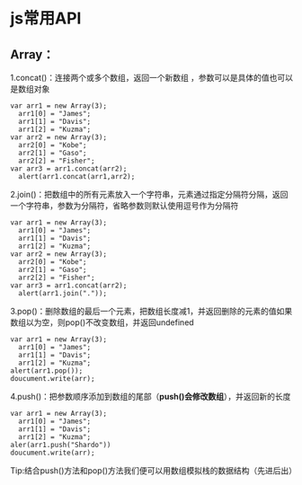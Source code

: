 # js常用API

## Array：

1.concat\(\)：连接两个或多个数组，返回一个新数组 ，参数可以是具体的值也可以是数组对象

```
var arr1 = new Array(3);
  arr1[0] = "James";
  arr1[1] = "Davis";
  arr1[2] = "Kuzma";
var arr2 = new Array(3);
  arr2[0] = "Kobe";
  arr2[1] = "Gaso";
  arr2[2] = "Fisher";
var arr3 = arr1.concat(arr2);
  alert(arr1.concat(arr1,arr2);
```

2.join\(\)：把数组中的所有元素放入一个字符串，元素通过指定分隔符分隔，返回一个字符串，参数为分隔符，省略参数则默认使用逗号作为分隔符

```
var arr1 = new Array(3);
  arr1[0] = "James";
  arr1[1] = "Davis";
  arr1[2] = "Kuzma";
var arr2 = new Array(3);
  arr2[0] = "Kobe";
  arr2[1] = "Gaso";
  arr2[2] = "Fisher";
var arr3 = arr1.concat(arr2);
  alert(arr1.join("."));
```

3.pop\(\)：删除数组的最后一个元素，把数组长度减1，并返回删除的元素的值如果数组以为空，则pop\(\)不改变数组，并返回undefined

```
var arr1 = new Array(3);
  arr1[0] = "James";
  arr1[1] = "Davis";
  arr1[2] = "Kuzma";
alert(arr1.pop());
doucument.write(arr);
```

4.push\(\)：把参数顺序添加到数组的尾部（**push\(\)会修改数组**），并返回新的长度

```
var arr1 = new Array(3);
  arr1[0] = "James";
  arr1[1] = "Davis";
  arr1[2] = "Kuzma";
aler(arr1.push("Shardo"))
doucument.write(arr);
```

Tip:结合push\(\)方法和pop\(\)方法我们便可以用数组模拟栈的数据结构（先进后出）



